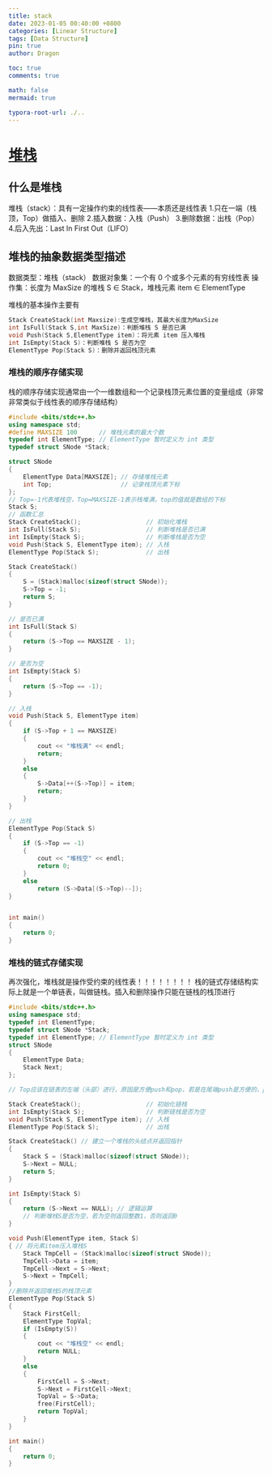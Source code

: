 ```yaml
---
title: stack
date: 2023-01-05 00:40:00 +0800
categories: [Linear Structure]
tags: [Data Structure]
pin: true
author: Dragon

toc: true
comments: true

math: false
mermaid: true

typora-root-url: ./..
---
```

# [堆栈](https://zh.wikipedia.org/wiki/%E5%A0%86%E6%A0%88)

## 什么是堆栈

堆栈（stack）：具有一定操作约束的线性表——本质还是线性表
1.只在一端（栈顶，Top）做插入、删除
2.插入数据：入栈（Push）
3.删除数据：出栈（Pop）
4.后入先出：Last In First Out（LIFO）

## 堆栈的抽象数据类型描述
数据类型：堆栈（stack）
数据对象集：一个有 0 个或多个元素的有穷线性表
操作集：长度为 MaxSize 的堆栈 S ∈ Stack，堆栈元素 item ∈ ElementType

堆栈的基本操作主要有

```c++
Stack CreateStack(int Maxsize):生成空堆栈，其最大长度为MaxSize
int IsFull(Stack S,int MaxSize)：判断堆栈 S 是否已满
void Push(Stack S,ElementType item)：将元素 item 压入堆栈
int IsEmpty(Stack S)：判断堆栈 S 是否为空
ElementType Pop(Stack S)：删除并返回栈顶元素
```

### 堆栈的顺序存储实现
栈的顺序存储实现通常由一个一维数组和一个记录栈顶元素位置的变量组成（非常非常类似于线性表的顺序存储结构）

```c++
#include <bits/stdc++.h>
using namespace std;
#define MAXSIZE 100      // 堆栈元素的最大个数
typedef int ElementType; // ElementType 暂时定义为 int 类型
typedef struct SNode *Stack;

struct SNode
{
    ElementType Data[MAXSIZE]; // 存储堆栈元素
    int Top;                   // 记录栈顶元素下标
};
// Top=-1代表堆栈空，Top=MAXSIZE-1表示栈堆满，top的值就是数组的下标
Stack S;
// 函数汇总
Stack CreateStack();                  // 初始化堆栈
int IsFull(Stack S);                  // 判断堆栈是否已满
int IsEmpty(Stack S);                 // 判断堆栈是否为空
void Push(Stack S, ElementType item); // 入栈
ElementType Pop(Stack S);             // 出栈

Stack CreateStack()
{
    S = (Stack)malloc(sizeof(struct SNode));
    S->Top = -1;
    return S;
}

// 是否已满
int IsFull(Stack S)
{
    return (S->Top == MAXSIZE - 1);
}

// 是否为空
int IsEmpty(Stack S)
{
    return (S->Top == -1);
}

// 入栈
void Push(Stack S, ElementType item)
{
    if (S->Top + 1 == MAXSIZE)
    {
        cout << "堆栈满" << endl;
        return;
    }
    else
    {
        S->Data[++(S->Top)] = item;
        return;
    }
}

// 出栈
ElementType Pop(Stack S)
{
    if (S->Top == -1)
    {
        cout << "堆栈空" << endl;
        return 0;
    }
    else
        return (S->Data[(S->Top)--]);
}


int main()
{
    return 0;
}
```
### 堆栈的链式存储实现

再次强化，堆栈就是操作受约束的线性表！！！！！！！！
栈的链式存储结构实际上就是一个单链表，叫做链栈。插入和删除操作只能在链栈的栈顶进行

```c++
#include <bits/stdc++.h>
using namespace std;
typedef int ElementType;
typedef struct SNode *Stack;
typedef int ElementType; // ElementType 暂时定义为 int 类型
struct SNode
{
    ElementType Data;
    Stack Next;
};

// Top应该在链表的左端（头部）进行，原因是方便push和pop，若是在尾端push是方便的，pop不方便，因为是单向链表

Stack CreateStack();                  // 初始化链栈
int IsEmpty(Stack S);                 // 判断链栈是否为空
void Push(Stack S, ElementType item); // 入栈
ElementType Pop(Stack S);             // 出栈

Stack CreateStack() // 建立一个堆栈的头结点并返回指针
{
    Stack S = (Stack)malloc(sizeof(struct SNode));
    S->Next = NULL;
    return S;
}

int IsEmpty(Stack S)
{
    return (S->Next == NULL); // 逻辑运算
    // 判断堆栈S是否为空，若为空则返回整数1，否则返回0
}

void Push(ElementType item, Stack S)
{ // 将元素item压入堆栈S
    Stack TmpCell = (Stack)malloc(sizeof(struct SNode));
    TmpCell->Data = item;
    TmpCell->Next = S->Next;
    S->Next = TmpCell;
}
//删除并返回堆栈S的栈顶元素
ElementType Pop(Stack S)
{
    Stack FirstCell;
    ElementType TopVal;
    if (IsEmpty(S))
    {
        cout << "堆栈空" << endl;
        return NULL;
    }
    else
    {
        FirstCell = S->Next;
        S->Next = FirstCell->Next;
        TopVal = S->Data;
        free(FirstCell);
        return TopVal;
    }
}

int main()
{
    return 0;
}
```